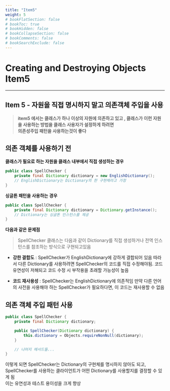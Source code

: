 ```yaml
---
title: "Item5"
weight: 5
# bookFlatSection: false
# bookToc: true
# bookHidden: false
# bookCollapseSection: false
# bookComments: false
# bookSearchExclude: false
---
```



# Creating and Destroying Objects Item5

* * *

## **Item 5 - 자원을 직접 명시하지 말고 의존객체 주입을 사용**

> **item5 에서는  클래스가 하나 이상의 자원에 의존하고 있고 , 클래스가 이런 자원을 사용하는 방법을 클래스 사용자가 설정하게 하려면   
의존성주입 패턴을 사용하는것이 좋다**


## **의존 객체를 사용하기 전**

**클래스가 필요로 하는 자원을 클래스 내부에서 직접 생성하는 경우**   

```java
public class SpellChecker {
    private final Dictionary dictionary = new EnglishDictionary();
    // EnglishDictionary는 Dictionary의 한 구현체라고 가정
}
```

**싱글톤 패턴을 사용하는 경우**
```java
public class SpellChecker {
    private final Dictionary dictionary = Dictionary.getInstance();
    // Dictionary는 싱글톤 인스턴스를 제공
}

```

**다음과 같은 문제점**   
> SpellChecker 클래스는 다음과 같이 Dictionary를 직접 생성하거나 전역 인스턴스를 참조하는 방식으로 구현되고있음

* **강한 결합도** : SpellChecker가 EnglishDictionary에 강하게 결합되어 있음 따라서 다른 Dictionary를 사용하려면
SpellChecker의 코드를 직접 수정해야됨. 코드 유연성이 저해되고 코드 수정 시 부작용을 초래할 가능성이 높음

* **코드 재사용성** :  SpellChecker는 EnglishDictionary에 의존적임 만약 다른 언어의 사전을 사용해야 하는 SpellChecker가 필요하다면, 이 코드는 재사용할 수 없음


## **의존 객체 주입 패턴 사용**

```java
public class SpellChecker {
    private final Dictionary dictionary;

    public SpellChecker(Dictionary dictionary) {
        this.dictionary = Objects.requireNonNull(dictionary);
    }

    // 나머지 메서드들...
}

```

이렇게 되면 SpellChecker는 Dictionary의 구현체를 명시하지 않아도 되고, SpellChecker를 사용하는 클라이언트가 어떤 Dictionary를 사용할지를 결정할 수 있게 됨   
 이는 유연성과 테스트 용이성을 크게 향상




